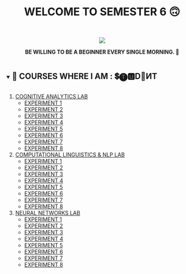 <h1 align="center">WELCOME TO SEMESTER 6 🙃</h1>
<!-- PROJECT LOGO -->
<br />
<p align="center">
  <a href="https://github.com/DHANOLA/CLASS-NOTIX/tree/root/SEMESTER%206">
    <img src="https://i.giphy.com/media/3o7TKPFA3lWYoJ5nZS/giphy.webp" >
  </a>

  

  <p align="center">
  <b>BE WILLING TO BE A BEGINNER EVERY SINGLE MORNING. 🤗</b>
    <br />
   
  </p>
</p>


<!-- TABLE OF CONTENTS -->
<details open="open">
  <summary><h2 style="display: inline-block">🔔 COURSES WHERE I AM : 💲🅣🆄D📧ИT </h2></summary>
  <ol>
        <li>
      <a href="https://github.com/DHANOLA/CLASS-NOTIX/tree/root/SEMESTER%206/COGNITIVE%20ANALYTICS%20LAB" style="color: ">COGNITIVE ANALYTICS LAB</a>
       <ul>
        <li><a href="https://github.com/DHANOLA/CLASS-NOTIX/tree/root/SEMESTER%206/COGNITIVE%20ANALYTICS%20LAB/EXPERIMENT%20NO%201" style="color: ">EXPERIMENT 1</a></li>
      </ul>  <ul>
        <li><a href="https://github.com/DHANOLA/CLASS-NOTIX/tree/root/SEMESTER%206/COGNITIVE%20ANALYTICS%20LAB/EXPERIMENT%20NO%202" style="color: ">EXPERIMENT 2</a></li>
      </ul>  <ul>
        <li><a href="https://github.com/DHANOLA/CLASS-NOTIX/tree/root/SEMESTER%206/COGNITIVE%20ANALYTICS%20LAB/EXPERIMENT%20NO%203" style="color: ">EXPERIMENT 3</a></li>
      </ul>  <ul>
        <li><a href="https://github.com/DHANOLA/CLASS-NOTIX/tree/root/SEMESTER%206/COGNITIVE%20ANALYTICS%20LAB/EXPERIMENT%20NO%204" style="color: ">EXPERIMENT 4</a></li>
      </ul>  <ul>
        <li><a href="https://github.com/DHANOLA/CLASS-NOTIX/tree/root/SEMESTER%206/COGNITIVE%20ANALYTICS%20LAB/EXPERIMENT%20NO%205" style="color: ">EXPERIMENT 5</a></li>
      </ul>  <ul>
        <li><a href="https://github.com/DHANOLA/CLASS-NOTIX/tree/root/SEMESTER%206/COGNITIVE%20ANALYTICS%20LAB/EXPERIMENT%20NO%206" style="color: ">EXPERIMENT 6</a></li>
      </ul>  <ul>
        <li><a href="https://github.com/DHANOLA/CLASS-NOTIX/tree/root/SEMESTER%206/COGNITIVE%20ANALYTICS%20LAB/EXPERIMENT%20NO%207" style="color: ">EXPERIMENT 7</a></li>
      </ul>  <ul>
        <li><a href="https://github.com/DHANOLA/CLASS-NOTIX/tree/root/SEMESTER%206/COGNITIVE%20ANALYTICS%20LAB/EXPERIMENT%20NO%208" style="color: ">EXPERIMENT 8</a></li>
      </ul>  
    </li>
   
  <li>
 <a href="https://github.com/DHANOLA/CLASS-NOTIX/tree/root/SEMESTER%206/COMPUTATIONAL%20LINGUISTICS%20%26%20NLP%20LAB" style="color: ">COMPUTATIONAL LINGUISTICS & NLP LAB</a>
       <ul>
        <li><a href="https://github.com/DHANOLA/CLASS-NOTIX/tree/root/SEMESTER%206/COMPUTATIONAL%20LINGUISTICS%20%26%20NLP%20LAB/EXPERIMENT_NO_1" style="color: ">EXPERIMENT 1</a></li>
      </ul>  <ul>
        <li><a href="https://github.com/DHANOLA/CLASS-NOTIX/tree/root/SEMESTER%206/COMPUTATIONAL%20LINGUISTICS%20%26%20NLP%20LAB/EXPERIMENT_NO_2" style="color: ">EXPERIMENT 2</a></li>
      </ul>  <ul>
        <li><a href="https://github.com/DHANOLA/CLASS-NOTIX/tree/root/SEMESTER%206/COMPUTATIONAL%20LINGUISTICS%20%26%20NLP%20LAB/EXPERIMENT_NO_3" style="color: ">EXPERIMENT 3</a></li>
      </ul>  <ul>
        <li><a href="https://github.com/DHANOLA/CLASS-NOTIX/tree/root/SEMESTER%206/COMPUTATIONAL%20LINGUISTICS%20%26%20NLP%20LAB/EXPERIMENT_NO_4" style="color: ">EXPERIMENT 4</a></li>
      </ul>  <ul>
        <li><a href="https://github.com/DHANOLA/CLASS-NOTIX/tree/root/SEMESTER%206/COMPUTATIONAL%20LINGUISTICS%20%26%20NLP%20LAB/EXPERIMENT_NO_5" style="color: ">EXPERIMENT 5</a></li>
      </ul>  <ul>
        <li><a href="https://github.com/DHANOLA/CLASS-NOTIX/tree/root/SEMESTER%206/COMPUTATIONAL%20LINGUISTICS%20%26%20NLP%20LAB/EXPERIMENT_NO_6" style="color: ">EXPERIMENT 6</a></li>
      </ul>  <ul>
        <li><a href="https://github.com/DHANOLA/CLASS-NOTIX/tree/root/SEMESTER%206/COMPUTATIONAL%20LINGUISTICS%20%26%20NLP%20LAB/EXPERIMENT_NO_7" style="color: ">EXPERIMENT 7</a></li>
      </ul>  <ul>
        <li><a href="https://github.com/DHANOLA/CLASS-NOTIX/tree/root/SEMESTER%206/COMPUTATIONAL%20LINGUISTICS%20%26%20NLP%20LAB/EXPERIMENT_NO_8" style="color: ">EXPERIMENT 8</a></li>
      </ul> 
    </li>
       
   <li>
      <a href="https://github.com/DHANOLA/CLASS-NOTIX/tree/root/SEMESTER%206/NEURAL%20NETWORKS%20LAB" style="color: ">NEURAL NETWORKS LAB</a>
       <ul>
        <li><a href="https://github.com/DHANOLA/CLASS-NOTIX/tree/root/SEMESTER%206/NEURAL%20NETWORKS%20LAB/EXPERIMENT%201" style="color: ">EXPERIMENT 1</a></li>
      </ul>  <ul>
        <li><a href="https://github.com/DHANOLA/CLASS-NOTIX/tree/root/SEMESTER%206/NEURAL%20NETWORKS%20LAB/EXPERIMENT%202" style="color: ">EXPERIMENT 2</a></li>
      </ul>  <ul>
        <li><a href="https://github.com/DHANOLA/CLASS-NOTIX/tree/root/SEMESTER%206/NEURAL%20NETWORKS%20LAB/EXPERIMENT%203" style="color: ">EXPERIMENT 3</a></li>
      </ul>  <ul>
        <li><a href="https://github.com/DHANOLA/CLASS-NOTIX/tree/root/SEMESTER%206/NEURAL%20NETWORKS%20LAB/EXPERIMENT%204" style="color: ">EXPERIMENT 4</a></li>
      </ul>  <ul>
        <li><a href="https://github.com/DHANOLA/CLASS-NOTIX/tree/root/SEMESTER%206/NEURAL%20NETWORKS%20LAB/EXPERIMENT%205" style="color: ">EXPERIMENT 5</a></li>
      </ul>  <ul>
        <li><a href="https://github.com/DHANOLA/CLASS-NOTIX/tree/root/SEMESTER%206/NEURAL%20NETWORKS%20LAB/EXPERIMENT%206" style="color: ">EXPERIMENT 6</a></li>
      </ul>  <ul>
        <li><a href="https://github.com/DHANOLA/CLASS-NOTIX/tree/root/SEMESTER%206/NEURAL%20NETWORKS%20LAB/EXPERIMENT%207" style="color: ">EXPERIMENT 7</a></li>
      </ul>  <ul>
        <li><a href="https://github.com/DHANOLA/CLASS-NOTIX/tree/root/SEMESTER%206/NEURAL%20NETWORKS%20LAB/EXPERIMENT%208" style="color: ">EXPERIMENT 8</a></li>
      </ul>  
    </li>
      
    
        
  </ol>
</details>




